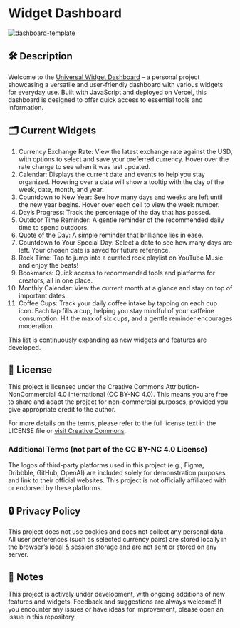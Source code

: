 # Widget Dashboard

[![dashboard-template](https://github.com/user-attachments/assets/8f645a37-1e08-483f-a143-aac208aefba3)](https://dashboard-a-polo505.vercel.app)

## 🛠 Description

Welcome to the [Universal Widget Dashboard](https://dashboard-a-polo505.vercel.app) – a personal project showcasing a versatile and user-friendly dashboard with various widgets for everyday use. Built with JavaScript and deployed on Vercel, this dashboard is designed to offer quick access to essential tools and information.

## 🗂 Current Widgets

1. Currency Exchange Rate: View the latest exchange rate against the USD, with options to select and save your preferred currency. Hover over the rate change to see when it was last updated.
2. Calendar: Displays the current date and events to help you stay organized. Hovering over a date will show a tooltip with the day of the week, date, month, and year.
3. Countdown to New Year: See how many days and weeks are left until the new year begins. Hover over each cell to view the week number.
4. Day’s Progress: Track the percentage of the day that has passed.
5. Outdoor Time Reminder: A gentle reminder of the recommended daily time to spend outdoors.
6. Quote of the Day: A simple reminder that brilliance lies in ease.
7. Countdown to Your Special Day: Select a date to see how many days are left. Your chosen date is saved for future reference.
8. Rock Time: Tap to jump into a curated rock playlist on YouTube Music and enjoy the beats!
9. Bookmarks: Quick access to recommended tools and platforms for creators, all in one place.
10. Monthly Calendar: View the current month at a glance and stay on top of important dates.
11. Coffee Cups: Track your daily coffee intake by tapping on each cup icon. Each tap fills a cup, helping you stay mindful of your caffeine consumption. Hit the max of six cups, and a gentle reminder encourages moderation.

This list is continuously expanding as new widgets and features are developed.

## 📜 License

This project is licensed under the Creative Commons Attribution-NonCommercial 4.0 International (CC BY-NC 4.0).
This means you are free to share and adapt the project for non-commercial purposes, provided you give appropriate credit to the author.

For more details on the terms, please refer to the full license text in the LICENSE file or [visit Creative Commons](https://creativecommons.org/licenses/by-nc/4.0/).

### Additional Terms (not part of the CC BY-NC 4.0 License)

The logos of third-party platforms used in this project (e.g., Figma, Dribbble, GitHub, OpenAI) are included solely for demonstration purposes and link to their official websites. This project is not officially affiliated with or endorsed by these platforms.

## 🔒 Privacy Policy

This project does not use cookies and does not collect any personal data. All user preferences (such as selected currency pairs) are stored locally in the browser’s local & session storage and are not sent or stored on any server.

## 📝 Notes

This project is actively under development, with ongoing additions of new features and widgets. Feedback and suggestions are always welcome! If you encounter any issues or have ideas for improvement, please open an issue in this repository.

